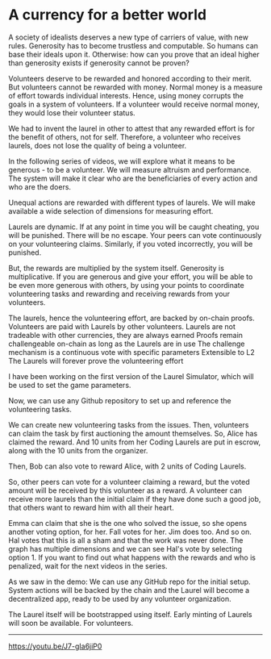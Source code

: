 # A currency for a better world

A society of idealists deserves a new type of carriers of value, with new rules.
Generosity has to become trustless and computable. So humans can base their ideals upon it. Otherwise: how can you prove that an ideal higher than generosity exists if generosity cannot be proven?

Volunteers deserve to be rewarded and honored according to their merit. But volunteers cannot be rewarded with money. Normal money is a measure of effort towards individual interests. Hence, using money corrupts the goals in a system of volunteers. If a volunteer would receive normal money, they would lose their volunteer status.

We had to invent the laurel in other to attest that any rewarded effort is for the benefit of others, not for self. Therefore, a volunteer who receives laurels, does not lose the quality of being a volunteer.


In the following series of videos, we will explore what it means to be generous - to be a volunteer. We will measure altruism and performance. The system will make it clear who are the beneficiaries of every action and who are the doers.

Unequal actions are rewarded with different types of laurels. We will make available a wide selection of dimensions for measuring effort.

Laurels are dynamic. If at any point in time you will be caught cheating, you will be punished. There will be no escape. Your peers can vote continuously on your volunteering claims. Similarly, if you voted incorrectly, you will be punished.

But, the rewards are multiplied by the system itself. Generosity is multiplicative. If you are generous and give your effort, you will be able to be even more generous with others, by using your points to coordinate volunteering tasks and rewarding and receiving rewards from your volunteers.



The laurels, hence the volunteering effort, are backed by on-chain proofs.
Volunteers are paid with Laurels by other volunteers.
Laurels are not tradeable with other currencies, they are always earned
Proofs remain challengeable on-chain as long as the Laurels are in use
The challenge mechanism is a continuous vote with specific parameters
Extensible to L2
The Laurels will forever prove the volunteering effort


I have been working on the first version of the Laurel Simulator, which will be used to set the game parameters.

Now, we can use any Github repository to set up and reference the volunteering tasks.

We can create new volunteering tasks from the issues.
Then, volunteers can claim the task by first auctioning the amount themselves.
So, Alice has claimed the reward. And 10 units from her Coding Laurels are put in escrow, along with the 10 units from the organizer.

Then, Bob can also vote to reward Alice, with 2 units of Coding Laurels.

So, other peers can vote for a volunteer claiming a reward, but the voted amount will be received by this volunteer as a reward. A volunteer can receive more laurels than the initial claim if they have done such a good job, that others want to reward him with all their heart.

Emma can claim that she is the one who solved the issue, so she opens another voting option, for her. Fall votes for her. Jim does too. And so on.
Hal votes that this is all a sham and that the work was never done. The graph has multiple dimensions and we can see Hal's vote by selecting option 1.
If you want to find out what happens with the rewards and who is penalized, wait for the next videos in the series.


As we saw in the demo:
We can use any GitHub repo for the initial setup. System actions will be backed by the chain and the Laurel will become a decentralized app, ready to be used by any volunteer organization.

The Laurel itself will be bootstrapped using itself.
Early minting of Laurels will soon be available. For volunteers.

---------

https://youtu.be/J7-gIa6jiP0
